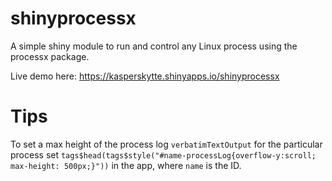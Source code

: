 # shinyprocessx
A simple shiny module to run and control any Linux process using the processx package.

Live demo here: https://kasperskytte.shinyapps.io/shinyprocessx

# Tips
To set a max height of the process log `verbatimTextOutput` for the particular process set `tags$head(tags$style("#name-processLog{overflow-y:scroll; max-height: 500px;}"))` in the app, where `name` is the ID.
